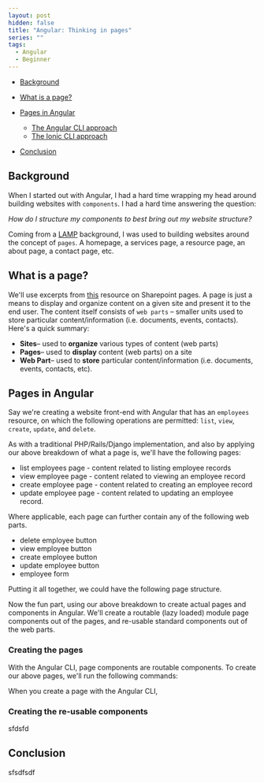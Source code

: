 ```yaml
---
layout: post
hidden: false
title: "Angular: Thinking in pages"
series: ""
tags:
  - Angular
  - Beginner
---
```

* [Background](#background)
* [What is a page?](#definition)
* [Pages in Angular](#pages-in-angular)

  * [The Angular CLI approach](#angular-cli)
  * [The Ionic CLI approach](#ionic-cli)
* [Conclusion](#conclusion)

## <a name="background"></a>Background

When I started out with Angular, I had a hard time wrapping my head around building websites with `components`. I had a hard time answering the question: 

*How do I structure my components to best bring out my website structure?*

Coming from a [LAMP](https://stackoverflow.com/questions/10060285/what-is-a-lamp-stack) background, I was used to building websites around the concept of `pages`.  A homepage, a services page, a resource page, an about page, a contact page, etc. 

## <a name="definition"></a>What is a page?

We'll use excerpts from [this](https://sharepointmaven.com/sharepoint-sites-pages-web-parts/) resource on Sharepoint pages. A page is just a means to display and organize content on a given site and present it to the end user. The content itself consists of `web parts` – smaller units used to store particular content/information (i.e. documents, events, contacts). Here's a quick summary:

* **Sites**– used to **organize** various types of content (web parts)
* **Pages**– used to **display** content (web parts) on a site
* **Web Part**– used to **store** particular content/information (i.e. documents, events, contacts, etc).

## <a name="pages-in-angular"></a>Pages in Angular

Say we're creating a website front-end with Angular that has an `employees` resource, on which the following operations are permitted: `list`, `view`, `create`, `update`, and `delete`.

As with a traditional PHP/Rails/Django implementation, and also by applying our above breakdown of what a page is, we'll have the following pages:

* list employees page - content related to listing employee records
* view employee page - content related to viewing an employee record
* create employee page - content related to creating an employee record
* update employee page - content related to updating an employee record.

Where applicable, each page can further contain any of the following web parts.

* delete employee button
* view employee button
* create employee button
* update employee button
* employee form

Putting it all together, we could have the following page structure.

Now the fun part, using our above breakdown to create actual pages and components in Angular. We'll create a routable (lazy loaded) module page components out of the pages, and re-usable standard components out of the web parts.



### <a name="page-components"></a>Creating the pages

With the Angular CLI, page components are routable components. To create our above pages, we'll run the following commands:

When you create a page with the Angular CLI, 

### <a name="standard-components"></a>Creating the re-usable components

sfdsfd

## <a name="conclusion"></a>Conclusion

sfsdfsdf